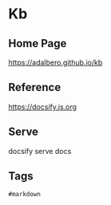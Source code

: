 # Kb

## Home Page
https://adalbero.github.io/kb

## Reference
https://docsify.js.org

## Serve
docsify serve docs

## Tags
`#markdown`

